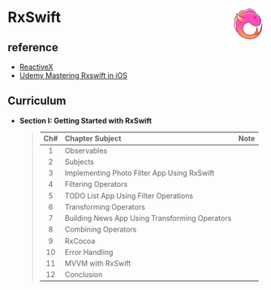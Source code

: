 # RxSwift <img src = "https://github.com/ReactiveX/RxSwift/raw/main/assets/RxSwift_Logo.png" width = 60  align = right> 

## reference
- [ReactiveX](http://reactivex.io/documentation/ko/observable.html)
- [Udemy Mastering Rxswift in iOS](https://www.udemy.com/course/mastering-rxswift-in-ios/)


## Curriculum

* **Section I: Getting Started with RxSwift**
  > | Ch# | Chapter Subject | Note |
  > |:---:| :--- | :--- |
  > |1| Observables|  |
  > |2| Subjects |  |
  > |3| Implementing Photo Filter App Using RxSwift |  |
  > |4| Filtering Operators |  |
  > |5| TODO List App Using Filter Operations |  |
  > |6| Transforming Operators |  |
  > |7| Building News App Using Transforming Operators |  |
  > |8| Combining Operators |  |
  > |9| RxCocoa |  |
  > |10| Error Handling |  |
  > |11| MVVM with RxSwift |  |
  > |12| Conclusion |  |

